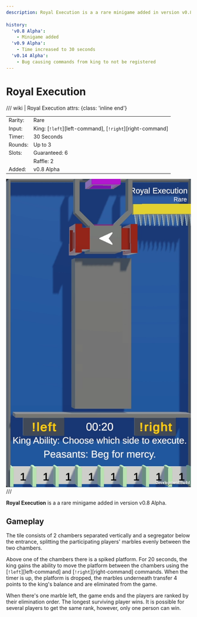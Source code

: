 ```yaml
---
description: Royal Execution is a a rare minigame added in version v0.8 Alpha.

history:
  'v0.8 Alpha':
    - Minigame added
  'v0.9 Alpha':
    - Time increased to 30 seconds
  'v0.14 Alpha':
    - Bug causing commands from king to not be registered
---
```


# Royal Execution


/// wiki | Royal Execution
    attrs: {class: 'inline end'}

|         |                                                          |
|---------|----------------------------------------------------------|
| Rarity: | Rare                                                     |
| Input:  | King: [`!left`][left-command], [`!right`][right-command] |
| Timer:  | 30 Seconds                                               |
| Rounds: | Up to 3                                                  |
| Slots:  | Guaranteed: 6                                            |
|         | Raffle: 2                                                |
| Added:  | v0.8 Alpha                                               |

![royal-execution](../../assets/images/minigames/twitch/royal-execution.png)
///

**Royal Execution** is a a rare minigame added in version v0.8 Alpha.

## Gameplay

The tile consists of 2 chambers separated vertically and a segregator below the entrance, splitting the participating players' marbles evenly between the two chambers.

Above one of the chambers there is a spiked platform. For 20 seconds, the king gains the ability to move the platform between the chambers using the [`!left`][left-command] and [`!right`][right-command] commands. When the timer is up, the platform is dropped, the marbles underneath transfer 4 points to the king's balance and are eliminated from the game.

When there's one marble left, the game ends and the players are ranked by their elimination order. The longest surviving player wins. It is possible for several players to get the same rank, however, only one person can win.
